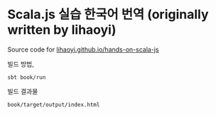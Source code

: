 Scala.js 실습 한국어 번역 (originally written by lihaoyi)
=================

Source code for [lihaoyi.github.io/hands-on-scala-js](http://lihaoyi.github.io/hands-on-scala-js)

빌드 방법, 

```
sbt book/run
```

빌드 결과물

```
book/target/output/index.html
```
